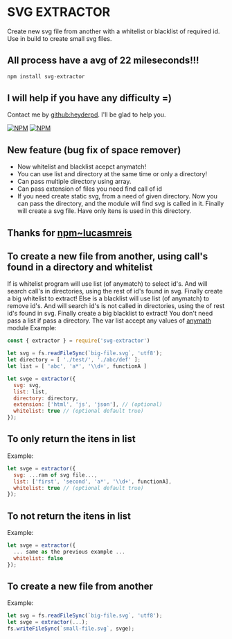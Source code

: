# SVG EXTRACTOR
Create new svg file from another with a whitelist or blacklist of required id.
Use in build to create small svg files.

## All process have a avg of 22 mileseconds!!!
```javascript
npm install svg-extractor
```

## I will help if you have any difficulty =)
Contact me by [github:heyderpd](https://github.com/heyderpd). I'll be glad to help you.

[![NPM](https://nodei.co/npm/svg-extractor.png?downloads=true&downloadRank=true&stars=true)](https://nodei.co/npm/svg-extractor/)
[![NPM](https://nodei.co/npm-dl/svg-extractor.png?height=3&months=2)](https://nodei.co/npm-dl/svg-extractor/)

## New feature (bug fix of space remover)
* Now whitelist and blacklist acepct anymatch!
* You can use list and directory at the same time or only a directory!
* Can pass multiple directory using array.
* Can pass extension of files you need find call of id
* If you need create static svg, from a need of given directory.
Now you can pass the directory, and the module will find svg is called in it.
Finally will create a svg file. Have only itens is used in this directory.

## Thanks for [npm~lucasmreis](https://www.npmjs.com/~lucasmreis)

## To create a new file from another, using call's found in a directory and whitelist
If is whitelist program will use list (of anymatch)  to select id's. And will search call's in directories, using the rest of id's found in svg. Finally create a big whitelist to extract!
Else is a blacklist will use list (of anymatch) to remove id's. And will search id's is not called in directories, using the of rest id's found in svg. Finally create a big blacklist to extract!
You don't need pass a list if pass a directory.
The var list accept any values of [anymath](https://www.npmjs.com/package/anymatch) module
Example:
```javascript
const { extractor } = require('svg-extractor')

let svg = fs.readFileSync(`big-file.svg`, 'utf8');
let directory = [ './test/', './abc/def' ];
let list = [ 'abc', 'a*', '\\d+', functionA ]

let svge = extractor({
  svg: svg,
  list: list,
  directory: directory,
  extension: ['html', 'js', 'json'], // (optional)
  whitelist: true // (optional default true)
});
```

## To only return the itens in list
Example:
```javascript
let svge = extractor({
  svg: ...ram of svg file...,
  list: ['first', 'second', 'a*', '\\d+', functionA],
  whitelist: true // (optional default true)
});
```

## To not return the itens in list
Example:
```javascript
let svge = extractor({
  ... same as the previous example ...
  whitelist: false
});
```

## To create a new file from another
Example:
```javascript
let svg = fs.readFileSync(`big-file.svg`, 'utf8');
let svge = extractor(...);
fs.writeFileSync(`small-file.svg`, svge);
```
